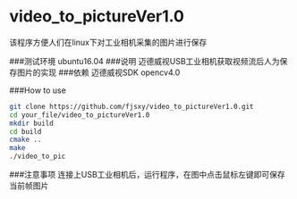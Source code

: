 # video_to_pictureVer1.0
该程序方便人们在linux下对工业相机采集的图片进行保存

###测试环境
ubuntu16.04
###说明
迈德威视USB工业相机获取视频流后人为保存图片的实现
###依赖
迈德威视SDK
opencv4.0

###How to use
```Bash
git clone https://github.com/fjsxy/video_to_pictureVer1.0.git
cd your_file/video_to_pictureVer1.0
mkdir build
cd build
cmake ..
make
./video_to_pic
```

###注意事项
连接上USB工业相机后，运行程序，在图中点击鼠标左键即可保存当前帧图片

